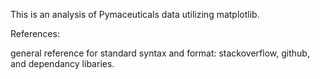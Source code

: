 This is an analysis of Pymaceuticals data utilizing matplotlib.

References:

general reference for standard syntax and format: stackoverflow, github, and dependancy libaries.
